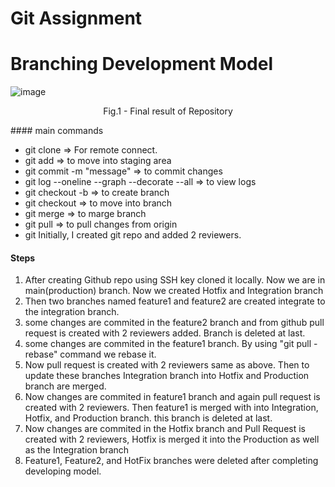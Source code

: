 # Git Assignment 
# Branching Development Model

![image](https://user-images.githubusercontent.com/123532043/214673672-3f38e927-8598-4a78-af33-7447e4eda9ad.png)
<p align = "center">
Fig.1 - Final result of Repository
</p>
#### main commands

- git clone <SSH Key> => For remote connect.
- git add <filename> => to move into staging area
- git commit -m "message" => to commit changes
- git log --oneline --graph --decorate --all => to view logs
- git checkout -b <branch name> => to create branch
- git checkout <branch name> => to move into branch
- git merge <branch name> => to marge branch
- git pull <origin> <branch> => to pull changes from origin
- git 
Initially, I created git repo and added 2 reviewers.
  
#### Steps
1. After creating Github repo using SSH key cloned it locally. Now we are in main(production) branch. Now we created Hotfix and Integration branch
2. Then two branches named feature1 and feature2 are created integrate to the integration branch.
3. some changes are commited in the feature2 branch and from github pull request is created with 2 reviewers added. Branch is deleted at last.
4. some changes are commited in the feature1 branch. By using "git pull -rebase" command we rebase it. 
5. Now pull request is created with 2 reviewers same as above. Then to update these branches  Integration branch into Hotfix and Production branch are merged.
6. Now changes are commited in feature1 branch and again pull request is created with 2 reviewers. Then feature1 is merged with into Integration, Hotfix, and Production branch. this branch is deleted at last.
7. Now changes are commited in the Hotfix branch and Pull Request is created with 2 reviewers, Hotfix is merged it into the Production as well as the Integration branch
8. Feature1, Feature2, and HotFix branches were deleted after completing developing model.
